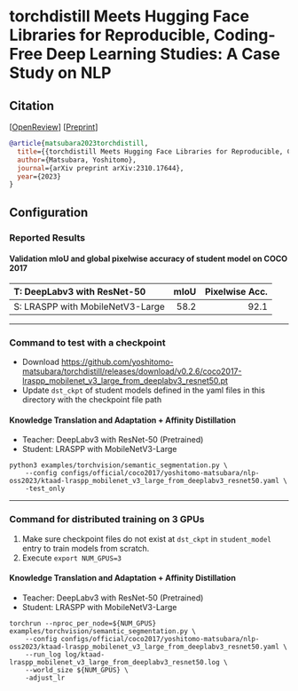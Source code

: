 # torchdistill Meets Hugging Face Libraries for Reproducible, Coding-Free Deep Learning Studies: A Case Study on NLP
## Citation
[[OpenReview](https://openreview.net/forum?id=A5Axeeu1Bo)] [[Preprint](https://arxiv.org/abs/2310.17644)]  
```bibtex
@article{matsubara2023torchdistill,
  title={{torchdistill Meets Hugging Face Libraries for Reproducible, Coding-Free Deep Learning Studies: A Case Study on NLP}},
  author={Matsubara, Yoshitomo},
  journal={arXiv preprint arXiv:2310.17644},
  year={2023}
}
```

## Configuration
### Reported Results
#### Validation mIoU and global pixelwise accuracy of student model on COCO 2017
| T: DeepLabv3 with ResNet-50      | mIoU |  Pixelwise Acc. |  
|:---------------------------------|-----:|----------------:|  
| S: LRASPP with MobileNetV3-Large | 58.2 |            92.1 |  

---
### Command to test with a checkpoint
- Download https://github.com/yoshitomo-matsubara/torchdistill/releases/download/v0.2.6/coco2017-lraspp_mobilenet_v3_large_from_deeplabv3_resnet50.pt
- Update `dst_ckpt` of student models defined in the yaml files in this directory with the checkpoint file path

#### Knowledge Translation and Adaptation + Affinity Distillation
- Teacher: DeepLabv3 with ResNet-50 (Pretrained)
- Student: LRASPP with MobileNetV3-Large

```
python3 examples/torchvision/semantic_segmentation.py \
    --config configs/official/coco2017/yoshitomo-matsubara/nlp-oss2023/ktaad-lraspp_mobilenet_v3_large_from_deeplabv3_resnet50.yaml \
    -test_only
```

---
### Command for distributed training on 3 GPUs
1. Make sure checkpoint files do not exist at `dst_ckpt` in `student_model` entry to train models from scratch.
2. Execute `export NUM_GPUS=3`

#### Knowledge Translation and Adaptation + Affinity Distillation
- Teacher: DeepLabv3 with ResNet-50 (Pretrained)
- Student: LRASPP with MobileNetV3-Large

```
torchrun --nproc_per_node=${NUM_GPUS} examples/torchvision/semantic_segmentation.py \
    --config configs/official/coco2017/yoshitomo-matsubara/nlp-oss2023/ktaad-lraspp_mobilenet_v3_large_from_deeplabv3_resnet50.yaml \
    --run_log log/ktaad-lraspp_mobilenet_v3_large_from_deeplabv3_resnet50.log \
    --world_size ${NUM_GPUS} \
    -adjust_lr
```
